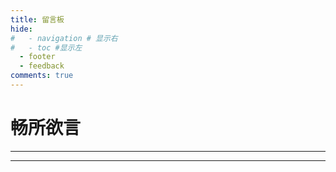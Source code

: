 ```yaml
---
title: 留言板
hide:
#   - navigation # 显示右
#   - toc #显示左
  - footer
  - feedback
comments: true
---
```

# 畅所欲言  

<!-- !!!bug
    - 评论区需要刷新才能使用，正在修复中 -->


<!-- <style>
  /* 定义按钮的样式 */
  .pushable {
    background: #608DBD;
    border-radius: 12px;
    border: none;
    padding: 0;
    cursor: pointer;
    outline-offset: 4px;
  }
  /* 定义按钮正面的样式 */
  .front {
    display: block;
    padding: 12px 24px;
    border-radius: 12px;
    font-size: 1.25rem;
    background: #608DBD;
    color: white;
    transform: translateY(-6px);
  }

  /* 当按钮被按下时的样式 */
  .pushable:active .front {
    transform: translateY(-2px);
  }
</style> -->

<!-- 创建一个按钮 -->
<!-- <button type="button" onClick="window.location.reload()">
  <span class="front">
    点我刷新
  </span>
</button> -->



<!-- tw开始 -->
 
 <head> 
  <link rel="stylesheet" href="https://cdn.jsdelivr.net/npm/katex@0.12.0/dist/katex.min.css" integrity="sha384-AfEj0r4/OFrOo5t7NnNe46zW/tFgW6x/bCJG8FqQCEo3+Aro6EYUG4+cU+KJWu/X" crossorigin="anonymous" /> 
  <script defer="" src="https://cdn.jsdelivr.net/npm/katex@0.12.0/dist/katex.min.js" integrity="sha384-g7c+Jr9ZivxKLnZTDUhnkOnsh30B4H0rpLUpJ4jAIKs4fnJI+sEnkvrMWph2EDg4" crossorigin="anonymous"></script> 
  <script defer="" src="https://cdn.jsdelivr.net/npm/katex@0.12.0/dist/contrib/auto-render.min.js" integrity="sha384-mll67QQFJfxn0IYznZYonOWZ644AWYC+Pt2cHqMaRhXVrursRwvLnLaebdGIlYNa" crossorigin="anonymous"></script> 
  
 </head>
<body>
  <div id="tcomment"></div> 
  <script src="https://cdn.staticfile.org/twikoo/1.6.21/twikoo.all.min.js"></script> 
  <script>
twikoo.init({
  envId: 'https://superb-salamander-e730b6.netlify.app/.netlify/functions/twikoo', // 腾讯云环境填 envId；Vercel 环境填地址（https://xxx.vercel.app）
  el: '#tcomment', // 容器元素
   //region: 'ap-guangzhou', // 环境地域，默认为 ap-shanghai，腾讯云环境填 ap-shanghai 或 ap-guangzhou；Vercel 环境不填
  // path: location.pathname, // 用于区分不同文章的自定义 js 路径，如果您的文章路径不是 location.pathname，需传此参数
   //lang: 'zh-CN', // 用于手动设定评论区语言，支持的语言列表 https://github.com/twikoojs/twikoo/blob/main/src/client/utils/i18n/index.js
   onCommentLoaded: function () {
    console.log('评论加载完成');
  }
})
</script>  
 </body>


<!-- end -->



***

<!-- <head>
  <link
    rel="stylesheet"
    href="https://unpkg.com/@waline/client@v2/dist/waline.css"
  />
  

</head>


  <div id="waline"></div>
  <script type="module">
    import { init } from 'https://unpkg.com/@waline/client@v2/dist/waline.mjs';
    
    init({
      el: '#waline',
      serverURL: 'https://mk-docs-comments.vercel.app/',
      emoji: [
      'https://unpkg.com/@waline/emojis@1.1.0/qq',
      'https://unpkg.com/@waline/emojis@1.1.0/tw-emoji',
      '//unpkg.com/@waline/emojis@1.1.0/bilibili',
      '//unpkg.com/@waline/emojis@1.1.0/weibo',
      
    ],
      comment: true,
      pageview: true, 
      lang: 'zh',
      pageview: true,
    });
  </script> -->



***

<!-- <script src="https://giscus.app/client.js"
        data-repo="Wcowin/hexo-site-comments"
        data-repo-id="R_kgDOIl9OJA"
        data-category="Announcements"
        data-category-id="DIC_kwDOIl9OJM4CTHDe"
        data-mapping="pathname"
        data-strict="0"
        data-reactions-enabled="1"
        data-emit-metadata="0"
        data-input-position="bottom"
        data-theme="preferred_color_scheme"
        data-lang="zh-CN"
        crossorigin="anonymous"
        async>
</script> -->


